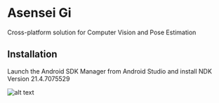 
# Asensei Gi

Cross-platform solution for Computer Vision and Pose Estimation


## Installation

Launch the Android SDK Manager from Android Studio and install NDK Version 21.4.7075529

![alt text](https://github.com/udamaster/mediapipe/blob/0627d7c9bfe92107ac2f797acb1e4a5f188d7a3f/docs/asensei/images/ndk.webp?raw=true)

